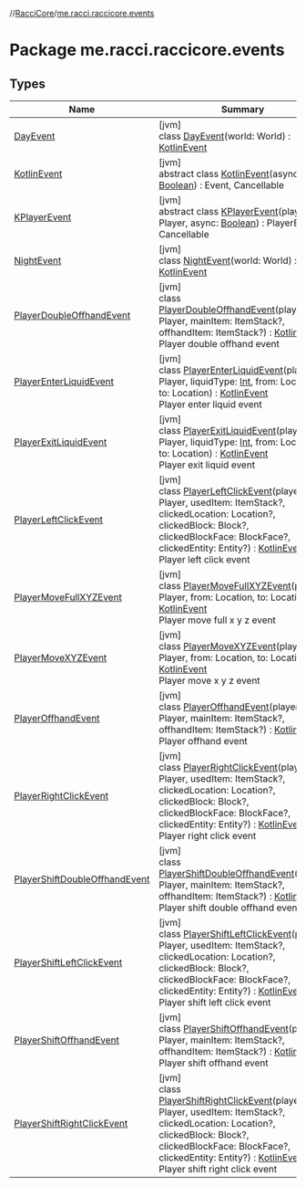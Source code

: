 //[RacciCore](../../index.md)/[me.racci.raccicore.events](index.md)

# Package me.racci.raccicore.events

## Types

| Name | Summary |
|---|---|
| [DayEvent](-day-event/index.md) | [jvm]<br>class [DayEvent](-day-event/index.md)(world: World) : [KotlinEvent](-kotlin-event/index.md) |
| [KotlinEvent](-kotlin-event/index.md) | [jvm]<br>abstract class [KotlinEvent](-kotlin-event/index.md)(async: [Boolean](https://kotlinlang.org/api/latest/jvm/stdlib/kotlin/-boolean/index.html)) : Event, Cancellable |
| [KPlayerEvent](-k-player-event/index.md) | [jvm]<br>abstract class [KPlayerEvent](-k-player-event/index.md)(player: Player, async: [Boolean](https://kotlinlang.org/api/latest/jvm/stdlib/kotlin/-boolean/index.html)) : PlayerEvent, Cancellable |
| [NightEvent](-night-event/index.md) | [jvm]<br>class [NightEvent](-night-event/index.md)(world: World) : [KotlinEvent](-kotlin-event/index.md) |
| [PlayerDoubleOffhandEvent](-player-double-offhand-event/index.md) | [jvm]<br>class [PlayerDoubleOffhandEvent](-player-double-offhand-event/index.md)(player: Player, mainItem: ItemStack?, offhandItem: ItemStack?) : [KotlinEvent](-kotlin-event/index.md)<br>Player double offhand event |
| [PlayerEnterLiquidEvent](-player-enter-liquid-event/index.md) | [jvm]<br>class [PlayerEnterLiquidEvent](-player-enter-liquid-event/index.md)(player: Player, liquidType: [Int](https://kotlinlang.org/api/latest/jvm/stdlib/kotlin/-int/index.html), from: Location, to: Location) : [KotlinEvent](-kotlin-event/index.md)<br>Player enter liquid event |
| [PlayerExitLiquidEvent](-player-exit-liquid-event/index.md) | [jvm]<br>class [PlayerExitLiquidEvent](-player-exit-liquid-event/index.md)(player: Player, liquidType: [Int](https://kotlinlang.org/api/latest/jvm/stdlib/kotlin/-int/index.html), from: Location, to: Location) : [KotlinEvent](-kotlin-event/index.md)<br>Player exit liquid event |
| [PlayerLeftClickEvent](-player-left-click-event/index.md) | [jvm]<br>class [PlayerLeftClickEvent](-player-left-click-event/index.md)(player: Player, usedItem: ItemStack?, clickedLocation: Location?, clickedBlock: Block?, clickedBlockFace: BlockFace?, clickedEntity: Entity?) : [KotlinEvent](-kotlin-event/index.md)<br>Player left click event |
| [PlayerMoveFullXYZEvent](-player-move-full-x-y-z-event/index.md) | [jvm]<br>class [PlayerMoveFullXYZEvent](-player-move-full-x-y-z-event/index.md)(player: Player, from: Location, to: Location) : [KotlinEvent](-kotlin-event/index.md)<br>Player move full x y z event |
| [PlayerMoveXYZEvent](-player-move-x-y-z-event/index.md) | [jvm]<br>class [PlayerMoveXYZEvent](-player-move-x-y-z-event/index.md)(player: Player, from: Location, to: Location) : [KotlinEvent](-kotlin-event/index.md)<br>Player move x y z event |
| [PlayerOffhandEvent](-player-offhand-event/index.md) | [jvm]<br>class [PlayerOffhandEvent](-player-offhand-event/index.md)(player: Player, mainItem: ItemStack?, offhandItem: ItemStack?) : [KotlinEvent](-kotlin-event/index.md)<br>Player offhand event |
| [PlayerRightClickEvent](-player-right-click-event/index.md) | [jvm]<br>class [PlayerRightClickEvent](-player-right-click-event/index.md)(player: Player, usedItem: ItemStack?, clickedLocation: Location?, clickedBlock: Block?, clickedBlockFace: BlockFace?, clickedEntity: Entity?) : [KotlinEvent](-kotlin-event/index.md)<br>Player right click event |
| [PlayerShiftDoubleOffhandEvent](-player-shift-double-offhand-event/index.md) | [jvm]<br>class [PlayerShiftDoubleOffhandEvent](-player-shift-double-offhand-event/index.md)(player: Player, mainItem: ItemStack?, offhandItem: ItemStack?) : [KotlinEvent](-kotlin-event/index.md)<br>Player shift double offhand event |
| [PlayerShiftLeftClickEvent](-player-shift-left-click-event/index.md) | [jvm]<br>class [PlayerShiftLeftClickEvent](-player-shift-left-click-event/index.md)(player: Player, usedItem: ItemStack?, clickedLocation: Location?, clickedBlock: Block?, clickedBlockFace: BlockFace?, clickedEntity: Entity?) : [KotlinEvent](-kotlin-event/index.md)<br>Player shift left click event |
| [PlayerShiftOffhandEvent](-player-shift-offhand-event/index.md) | [jvm]<br>class [PlayerShiftOffhandEvent](-player-shift-offhand-event/index.md)(player: Player, mainItem: ItemStack?, offhandItem: ItemStack?) : [KotlinEvent](-kotlin-event/index.md)<br>Player shift offhand event |
| [PlayerShiftRightClickEvent](-player-shift-right-click-event/index.md) | [jvm]<br>class [PlayerShiftRightClickEvent](-player-shift-right-click-event/index.md)(player: Player, usedItem: ItemStack?, clickedLocation: Location?, clickedBlock: Block?, clickedBlockFace: BlockFace?, clickedEntity: Entity?) : [KotlinEvent](-kotlin-event/index.md)<br>Player shift right click event |
